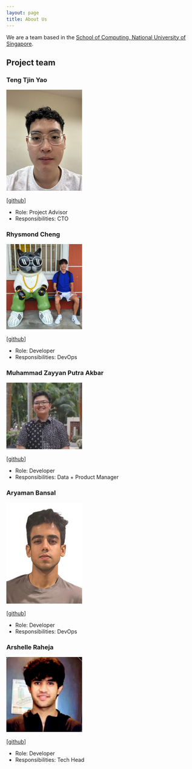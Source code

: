```yaml
---
layout: page
title: About Us
---
```


We are a team based in the [School of Computing, National University of Singapore](https://www.comp.nus.edu.sg).


## Project team

### Teng Tjin Yao

<img src="images/tjinyao.png" width="200px">

[[github](https://github.com/tjinyao)]

* Role: Project Advisor
* Responsibilities: CTO

### Rhysmond Cheng

<img src="images/rhysmond.png" width="200px">

[[github](http://github.com/Rhysmond)]

* Role: Developer
* Responsibilities: DevOps

### Muhammad Zayyan Putra Akbar

<img src="images/zayyankece.png" width="200px">

[[github](http://github.com/zayyankece)] 

* Role: Developer
* Responsibilities: Data + Product Manager

### Aryaman Bansal

<img src="images/ary-ban.png" width="200px">

[[github](http://github.com/ary-ban)]

* Role: Developer
* Responsibilities: DevOps

### Arshelle Raheja

<img src="images/arshelle9912.png" width="200px">

[[github](https://github.com/Arshelle9912)]

* Role: Developer
* Responsibilities: Tech Head
